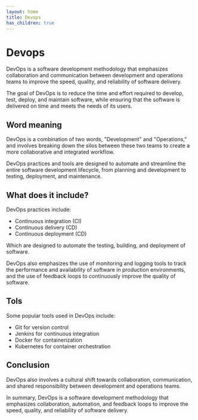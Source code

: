 ```yaml
---
layout: home
title: Devops
has_children: true
---
```


# Devops

DevOps is a software development methodology that emphasizes collaboration and communication between development and operations teams to improve the speed, quality, and reliability of software delivery.

The goal of DevOps is to reduce the time and effort required to develop, test, deploy, and maintain software, while ensuring that the software is delivered on time and meets the needs of its users.

## Word meaning

DevOps is a combination of two words, "Development" and "Operations," and involves breaking down the silos between these two teams to create a more collaborative and integrated workflow. 

DevOps practices and tools are designed to automate and streamline the entire software development lifecycle, from planning and development to testing, deployment, and maintenance.

## What does it include?

DevOps practices include:

- Continuous integration (CI)
- Continuous delivery (CD)
- Continuous deployment (CD)

Which are designed to automate the testing, building, and deployment of software. 

DevOps also emphasizes the use of monitoring and logging tools to track the performance and availability of software in production environments, and the use of feedback loops to continuously improve the quality of software.

## Tols

Some popular tools used in DevOps include:

- Git for version control
- Jenkins for continuous integration
- Docker for containerization
- Kubernetes for container orchestration

## Conclusion

DevOps also involves a cultural shift towards collaboration, communication, and shared responsibility between development and operations teams.

In summary, DevOps is a software development methodology that emphasizes collaboration, automation, and feedback loops to improve the speed, quality, and reliability of software delivery.
